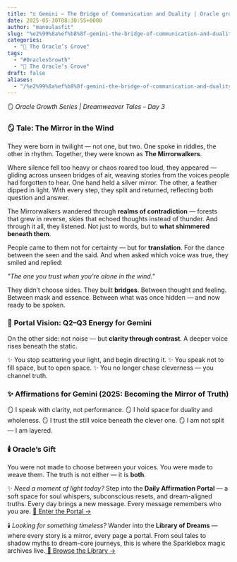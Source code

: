 ```yaml
---
title: "♊️ Gemini — The Bridge of Communication and Duality | Oracle growth series day 3"
date: 2025-05-30T08:30:55+0000
author: "manoulasfit"
slug: "%e2%99%8a%ef%b8%8f-gemini-the-bridge-of-communication-and-duality"
categories:
  - "🔮 The Oracle’s Grove"
tags:
  - "#OraclesGrowth"
  - "🔮 The Oracle’s Grove"
draft: false
aliases:
  - "/%e2%99%8a%ef%b8%8f-gemini-the-bridge-of-communication-and-duality/"
---
```

🪞 *Oracle Growth Series | Dreamweaver Tales – Day 3*

### 🪞 **Tale: The Mirror in the Wind**

They were born in twilight — not one, but two. One spoke in riddles, the other in rhythm. Together, they were known as **The Mirrorwalkers**.

Where silence fell too heavy or chaos roared too loud, they appeared — gliding across unseen bridges of air, weaving stories from the voices people had forgotten to hear. One hand held a silver mirror. The other, a feather dipped in light. With every step, they split and returned, reflecting both question and answer.

The Mirrorwalkers wandered through **realms of contradiction** — forests that grew in reverse, skies that echoed thoughts instead of thunder. And through it all, they listened. Not just to words, but to **what shimmered beneath them**.

People came to them not for certainty — but for **translation**. For the dance between the seen and the said. And when asked which voice was true, they smiled and replied:

*"The one you trust when you're alone in the wind."*

They didn’t choose sides. They built **bridges**. Between thought and feeling. Between mask and essence. Between what was once hidden — and now ready to be spoken.

### 🌌 **Portal Vision: Q2–Q3 Energy for Gemini**

On the other side: not noise — but **clarity through contrast**.
A deeper voice rises beneath the static.

✨ You stop scattering your light, and begin directing it.
✨ You speak not to fill space, but to open space.
✨ You no longer chase cleverness — you channel truth.

### ✨ **Affirmations for Gemini (2025: Becoming the Mirror of Truth)**

🪞 I speak with clarity, not performance.
🪞 I hold space for duality and wholeness.
🪞 I trust the still voice beneath the clever one.
🪞 I am not split — I am layered.

### 🕯️ **Oracle’s Gift**

You were not made to choose between your voices.
You were made to weave them.
The truth is not either — it is **both**.

✨ *Need a moment of light today?*
Step into the **Daily Affirmation Portal** — a soft space for soul whispers, subconscious resets, and dream-aligned truths.
Every day brings a new message. Every message remembers who you are.
[🌿 Enter the Portal →](https://sparklebox.blog/)

🕯️ *Looking for something timeless?*
Wander into the **Library of Dreams** — where every story is a mirror, every page a portal.
From soul tales to shadow myths to dream-core journeys, this is where the Sparklebox magic archives live.[
🌌 Browse the Library →](https://sparklebox.blog/library-of-dreams/)